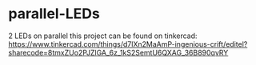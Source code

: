 # parallel-LEDs
2 LEDs on parallel
this project can be found on tinkercad:
https://www.tinkercad.com/things/d7lXn2MaAmP-ingenious-crift/editel?sharecode=8tmxZUo2PJZlGA_6z_1kS2SemtU6QXAG_36B890qvRY
